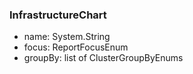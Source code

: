### InfrastructureChart
- name: System.String
- focus: ReportFocusEnum
- groupBy: list of ClusterGroupByEnums
